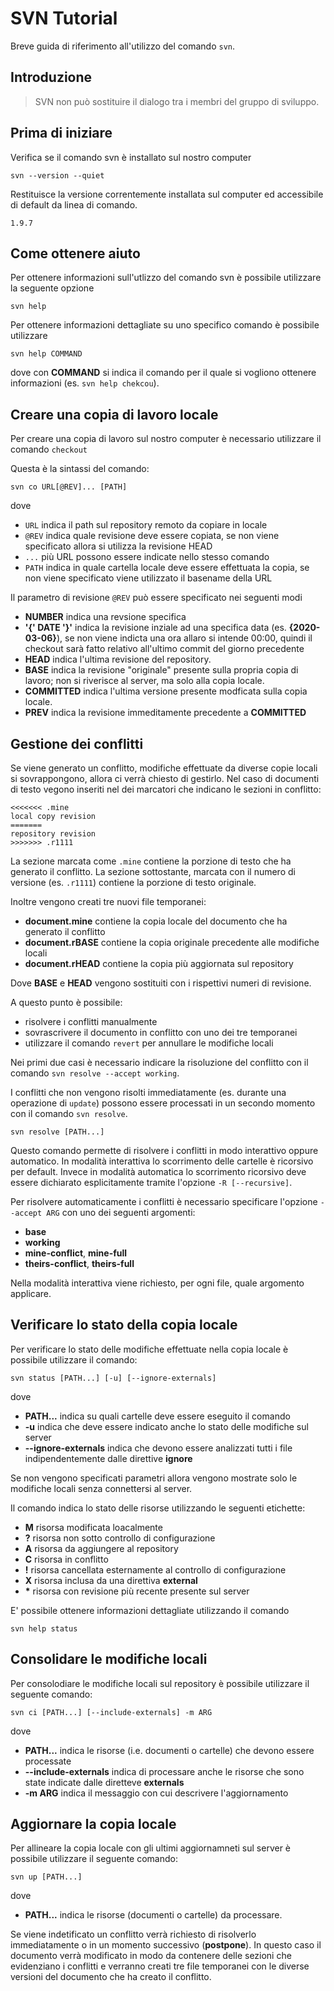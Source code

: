 # SVN Tutorial

Breve guida di riferimento all'utilizzo del comando ```svn```.

## Introduzione

> SVN non può sostituire il dialogo tra i membri del gruppo di sviluppo.

## Prima di iniziare

Verifica se il comando svn è installato sul nostro computer

```svn --version --quiet```

Restituisce la versione correntemente installata sul computer ed accessibile di default da linea di comando.

```1.9.7```

## Come ottenere aiuto

Per ottenere informazioni sull'utlizzo del comando svn è possibile utilizzare la seguente opzione

```svn help```

Per ottenere informazioni dettagliate su uno specifico comando è possibile utilizzare

```svn help COMMAND```

dove con **COMMAND** si indica il comando per il quale si vogliono ottenere informazioni (es. ```svn help chekcou```).

## Creare una copia di lavoro locale

Per creare una copia di lavoro sul nostro computer è necessario utilizzare il comando ```checkout```

Questa è la sintassi del comando:

```svn co URL[@REV]... [PATH]```

dove

* ```URL``` indica il path sul repository remoto da copiare in locale
* ```@REV``` indica quale revisione deve essere copiata, se non viene specificato allora si utilizza la revisione HEAD
* ```...```  più URL possono essere indicate nello stesso comando
* ```PATH``` indica in quale cartella locale deve essere effettuata la copia, se non viene specificato viene utilizzato il basename della URL

Il parametro di revisione ```@REV``` può essere specificato nei seguenti modi

* **NUMBER** indica una revsione specifica
* **'{' DATE '}'** indica la revisione inziale ad una specifica data (es. **{2020-03-06}**), se non viene indicta una ora allaro si intende 00:00, quindi il checkout sarà fatto relativo all'ultimo commit del giorno precedente 
* **HEAD** indica l'ultima revisione del repository.
* **BASE** indica la revisione "originale" presente sulla propria copia di lavoro; non si riverisce al server, ma solo alla copia locale.
* **COMMITTED** indica l'ultima versione presente modficata sulla copia locale.
* **PREV** indica la revisione immeditamente precedente a **COMMITTED**

## Gestione dei conflitti
Se viene generato un conflitto, modifiche effettuate da diverse copie locali si sovrappongono, allora ci verrà chiesto di gestirlo.
Nel caso di documenti di testo vegono inseriti nel dei marcatori che indicano le sezioni in conflitto:

```
<<<<<<< .mine
local copy revision
=======
repository revision
>>>>>>> .r1111
```

La sezione marcata come ```.mine``` contiene la porzione di testo che ha generato il conflitto. La sezione sottostante, marcata con il numero di versione (es. ```.r1111```) contiene la porzione di testo originale.

Inoltre vengono creati tre nuovi file temporanei:

* **document.mine** contiene la copia locale del documento che ha generato il conflitto
* **document.rBASE** contiene la copia originale precedente alle modifiche locali
* **document.rHEAD** contiene la copia più aggiornata sul repository

Dove **BASE** e **HEAD** vengono sostituiti con i rispettivi numeri di revisione.

A questo punto è possibile:

* risolvere i conflitti manualmente
* sovrascrivere il documento in conflitto con uno dei tre temporanei
* utilizzare il comando ```revert``` per annullare le modifiche locali

Nei primi due casi è necessario indicare la risoluzione del conflitto con il comando ```svn resolve --accept working```.

I conflitti che non vengono risolti immediatamente (es. durante una operazione di ```update```) possono essere processati in un secondo momento con il comando ```svn resolve```.

```svn resolve [PATH...]```

Questo comando permette di risolvere i conflitti in modo interattivo oppure automatico. In modalità interattiva lo scorrimento delle cartelle è ricorsivo per default. Invece in modalità automatica lo scorrimento ricorsivo deve essere dichiarato esplicitamente tramite l'opzione ```-R [--recursive]```.

Per risolvere automaticamente i conflitti è necessario specificare l'opzione ```--accept ARG``` con uno dei seguenti argomenti:

* **base**
* **working**
* **mine-conflict**, **mine-full**
* **theirs-conflict**, **theirs-full**

Nella modalità interattiva viene richiesto, per ogni file, quale argomento applicare.

## Verificare lo stato della copia locale

Per verificare lo stato delle modifiche effettuate nella copia locale è possibile utilizzare il comando:

```svn status [PATH...] [-u] [--ignore-externals]```

dove

* **PATH...** indica su quali cartelle deve essere eseguito il comando
* **-u** indica che deve essere indicato anche lo stato delle modifiche sul server
* **--ignore-externals** indica che devono essere analizzati tutti i file indipendentemente dalle direttive **ignore**

Se non vengono specificati parametri allora vengono mostrate solo le modifiche locali senza connettersi al server.

Il comando indica lo stato delle risorse utilizzando le seguenti etichette:

* **M** risorsa modificata loacalmente
* **?** risorsa non sotto controllo di configurazione
* **A** risorsa da aggiungere al repository
* **C** risorsa in conflitto
* **!** risorsa cancellata esternamente al controllo di configurazione
* **X** risorsa inclusa da una direttiva **external**
* **\*** risorsa con revisione più recente presente sul server 

E' possibile ottenere informazioni dettagliate utilizzando il comando

```svn help status```

## Consolidare le modifiche locali

Per consolodiare le modifiche locali sul repository è possibile utilizzare il seguente comando:

```svn ci [PATH...] [--include-externals] -m ARG```

dove

* **PATH...** indica le risorse (i.e. documenti o cartelle) che devono essere processate
* **--include-externals** indica di processare anche le risorse che sono state indicate dalle diretteve **externals**
* **-m ARG** indica il messaggio con cui descrivere l'aggiornamento

## Aggiornare la copia locale

Per allineare la copia locale con gli ultimi aggiornamneti sul server è possibile utilizzare il seguente comando:

```svn up [PATH...]```

dove

* **PATH...** indica le risorse (documenti o cartelle) da processare.

Se viene indetificato un conflitto verrà richiesto di risolverlo immediatamente o in un momento successivo (**postpone**). In questo caso il documento verrà modificato in modo da contenere delle sezioni che evidenziano i conflitti e verranno creati tre file temporanei con le diverse versioni del documento che ha creato il conflitto.


